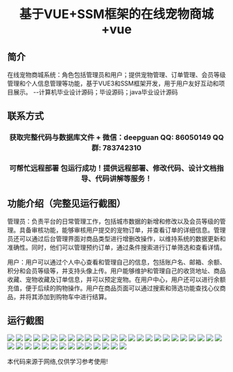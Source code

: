 <p><h1 align="center">基于VUE+SSM框架的在线宠物商城+vue</h1></p>

## 简介
在线宠物商城系统：角色包括管理员和用户；提供宠物管理、订单管理、会员等级管理和个人信息管理等功能，基于VUE3和SSM框架开发，用于用户友好互动和项目展示。    --计算机毕业设计源码；毕设源码；java毕业设计源码


## 联系方式
<p><h3 align="center">获取完整代码与数据库文件 + 微信：deepguan QQ: 86050149 QQ群: 783742310</h3></p>
<p><h3 align="center">可帮忙远程部署 包运行成功！提供远程部署、修改代码、设计文档指导、代码讲解等服务！</h3></p>

## 功能介绍（完整见运行截图）
管理员：负责平台的日常管理工作，包括城市数据的新增和修改以及会员等级的管理。具备审核功能，能够审核用户提交的宠物订单，并查看订单的详细信息。管理员还可以通过后台管理界面对商品类型进行增删改操作，以维持系统的数据更新和准确性。同时，他们可以管理预约订单，通过条件搜索进行订单筛选和查看详情。

用户：用户可以通过个人中心查看和管理自己的信息，包括账户名、邮箱、余额、积分和会员等级等，并支持头像上传。用户能够维护和管理自己的收货地址、商品收藏、宠物收藏及订单信息，并可以预定宠物。在用户中心，用户还可以进行余额充值，便于后续的购物操作。用户在商品页面可以通过搜索和筛选功能查找心仪商品，并将其添加到购物车中进行结算。


## 运行截图
![](img/001.jpg)
![](img/002.jpg)
![](img/003.jpg)
![](img/004.jpg)
![](img/005.jpg)
![](img/006.jpg)
![](img/007.jpg)
![](img/008.jpg)
![](img/009.jpg)
![](img/010.jpg)
![](img/011.jpg)
![](img/012.jpg)
![](img/013.jpg)
![](img/014.jpg)
![](img/015.jpg)
![](img/016.jpg)
![](img/017.jpg)
![](img/018.jpg)
![](img/019.jpg)
![](img/020.jpg)
![](img/021.jpg)
![](img/022.jpg)
![](img/023.jpg)
![](img/024.jpg)
![](img/025.jpg)
![](img/026.jpg)
![](img/027.jpg)
![](img/028.jpg)
![](img/029.jpg)
![](img/030.jpg)
![](img/031.jpg)
![](img/032.jpg)
![](img/033.jpg)
![](img/034.jpg)
![](img/035.jpg)
![](img/036.jpg)
![](img/037.jpg)
![](img/038.jpg)
![](img/039.jpg)

<p>本代码来源于网络,仅供学习参考使用!</p>
